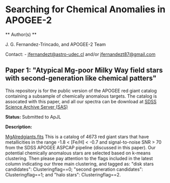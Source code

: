Searching for Chemical Anomalies in APOGEE-2
====

** Author(s) ** 

J. G. Fernandez-Trincado, and APOGEE-2 Team

Contact: - jfernandezt@astro-udec.cl and/or jfernandezt87@gmail.com

   **Paper 1: "Atypical Mg-poor Milky Way field stars with second-generation like chemical patters"**
---

This repository is for the public version of the APOGEE red giant catalog containing a subsample of chemically anomalous targets. The catalog is assocated with this paper, and all our spectra can be download at [SDSS Science Archive Server (SAS)](https://dr13.sdss.org/home) 

**Status:** Submitted to ApJL

**Description:**

[MgAlredgiants.fits](https://dr13.sdss.org/home) This is a catalog of 4673 red giant stars that have metallicities in the range -1.8 < [Fe/H] < -0.7 and signal-to-noise SNR > 70 from the SDSS APOGEE ASPCAP pipeline (discussed in this paper). Our potential chemically anomalous stars are selected based on k-means clustering. Then please pay attention to the flags included in the latest column indicating our three main clustering, and tagged as: "disk stars candidates": Clusteringflag==0; "second generation candidates": Clusteringflag==1; and "halo stars": Clusteringflag==2.








